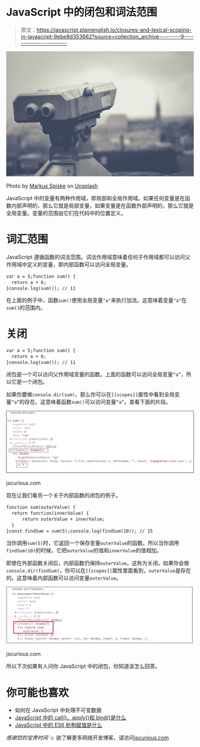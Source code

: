 # JavaScript 中的闭包和词法范围

> 原文：<https://javascript.plainenglish.io/closures-and-lexical-scoping-in-javascript-9ebe8d353662?source=collection_archive---------9----------------------->

![](img/ec1222ee55d4853846cae4d183af9091.png)

Photo by [Markus Spiske](https://unsplash.com/@markusspiske?utm_source=medium&utm_medium=referral) on [Unsplash](https://unsplash.com?utm_source=medium&utm_medium=referral)

JavaScript 中的变量有两种作用域，即局部和全局作用域。如果任何变量是在函数内部声明的，那么它就是局部变量，如果变量是在函数外部声明的，那么它就是全局变量。变量的范围由它们在代码中的位置定义。

# 词汇范围

JavaScript 遵循函数的词法范围。词法作用域意味着任何子作用域都可以访问父作用域中定义的变量，即内部函数可以访问全局变量。

```
var a = 5;function sum() {
  return a + 6;
}console.log(sum()); // 11
```

在上面的例子中，函数`sum()`使用全局变量`"a"`来执行加法。这意味着变量`"a"`在`sum()`的范围内。

# 关闭

```
var a = 5;function sum() {
  return a + 6;
}console.log(sum()); // 11
```

闭包是一个可以访问父作用域变量的函数。上面的函数可以访问全局变量`“a”`，所以它是一个闭包。

如果你要做`console.dir(sum)`，那么你可以在`[[scopes]]`属性中看到全局变量`“a”`的存在。这意味着函数`sum()`可以访问变量`“a”`。查看下面的片段。

![](img/3eecf9fe564f01659f6439c11e6ccc86.png)

jscurious.com

现在让我们看另一个关于内部函数的闭包的例子。

```
function sum(outerValue) {
  return function(innerValue) {
      return outerValue + innerValue;
  }
}const findSum = sum(5);console.log(findSum(10)); // 15
```

当你调用`sum(5)`时，它返回一个保存变量`outerValue`的函数。所以当你调用`findSum(10)`的时候，它把`outerValue`的值和`innerValue`的值相加。

即使在外部函数关闭后，内部函数仍保持`outerValue`，这称为关闭。如果你会做`console.dir(findSum)`，你可以在`[[scopes]]`属性里面看到，`outerValue`是存在的。这意味着内部函数可以访问变量`outerValue`。

![](img/05dddc147589eab2ad349ce4017d3afd.png)

jscurious.com

所以下次如果有人问你 JavaScript 中的闭包，你知道该怎么回答。

# 你可能也喜欢

*   如何在 JavaScript 中处理不可变数据
*   [JavaScript 中的 call()、apply()和 bind()是什么](https://jscurious.com/what-are-call-apply-and-bind-in-javascript/)
*   [JavaScript 中的 ES6 析构赋值是什么](https://jscurious.com/es6-destructuring-assignment/)

*感谢您的宝贵时间* ☺️
欲了解更多网络开发博客，请访问[jscurious.com](http://jscurious.com/)